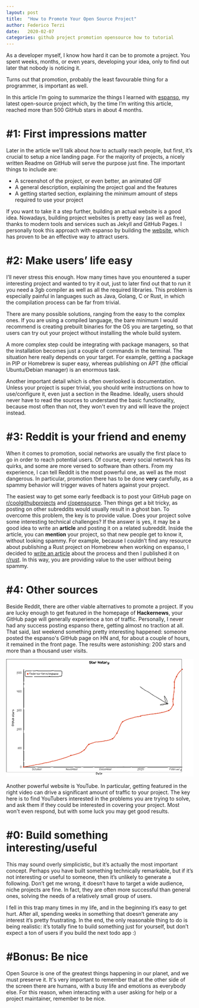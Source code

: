 ```yaml
---
layout: post
title:  "How to Promote Your Open Source Project"
author: Federico Terzi
date:   2020-02-07
categories: github project promotion opensource how to tutorial
---
```

As a developer myself, I know how hard it can be to promote a project. You spent weeks, months, or even years, developing your idea, only to find out later that nobody is noticing it.

Turns out that promotion, probably the least favourable thing for a programmer, is important as well.

In this article I’m going to summarize the things I learned with [espanso](https://github.com/federico-terzi/espanso), my latest open-source project which, by the time I’m writing this article, reached more than 500 GitHub stars in about 4 months. 

# #1: First impressions matter

Later in the article we’ll talk about _how_ to actually reach people, but first, it’s crucial to setup a nice landing page. For the majority of projects, a nicely written Readme on GitHub will serve the purpose just fine. The important things to include are:

*   A screenshot of the project, or even better, an animated GIF
*   A general description, explaining the project goal and the features
*   A getting started section, explaining the _minimum_ amount of steps required to use your project

If you want to take it a step further, building an actual website is a good idea. Nowadays, building project websites is pretty easy (as well as free), thanks to modern tools and services such as Jekyll and GitHub Pages. I personally took this approach with espanso by building the [website](https://espanso.org/), which has proven to be an effective way to attract users.

# #2: Make users’ life easy

I’ll never stress this enough. How many times have you enountered a super interesting project and wanted to try it out, just to later find out that to run it you need a 3gb compiler as well as all the required libraries. This problem is especially painful in languages such as Java, Golang, C or Rust, in which the compilation process can be far from trivial.

There are many possible solutions, ranging from the easy to the complex ones. If you are using a compiled language, the bare minimum I would recommend is creating prebuilt binaries for the OS you are targeting, so that users can try out your project without installing the whole build system.

A more complex step could be integrating with package managers, so that the installation becomes just a couple of commands in the terminal. The situation here really depends on your target. For example, getting a package in PIP or Homebrew is super easy, whereas publishing on APT (the official Ubuntu/Debian manager) is an enormous task.

Another important detail which is often overlooked is documentation. Unless your project is super trivial, you should write instructions on how to use/configure it, even just a section in the Readme. Ideally, users should never have to read the sources to understand the basic functionality, because most often than not, they won't even try and will leave the project instead.

# #3: Reddit is your friend and enemy

When it comes to promotion, social networks are usually the first place to go in order to reach potential users. Of course, every social network has its quirks, and some are more versed to software than others. From my experience, I can tell Reddit is the most powerful one, as well as the most dangerous. In particular, promotion there has to be done **very** carefully, as a spammy behavior will trigger waves of haters against your project.

The easiest way to get some early feedback is to post your GitHub page on [r/coolgithubprojects](https://www.reddit.com/r/coolgithubprojects/) and [r/opensource](https://www.reddit.com/r/opensource). Then things get a bit tricky, as posting on other subreddits would usually result in a ghost ban. To overcome this problem, the key is to provide value. Does your project solve some interesting technical challenges? If the answer is yes, it may be a good idea to write an **article** and posting it on a related subreddit. Inside the article, you can **mention** your project, so that new people get to know it, without looking spammy. For example, because I couldn’t find any resource about publishing a Rust project on Homebrew when working on espanso, I decided to [write an article](https://federicoterzi.com/blog/how-to-publish-your-rust-project-on-homebrew/) about the process and then I published it on [r/rust](https://www.reddit.com/r/Rust). In this way, you are providing value to the user without being spammy.

# #4: Other sources

Beside Reddit, there are other viable alternatives to promote a project. If you are lucky enough to get featured in the homepage of **Hackernews**, your GitHub page will generally experience a ton of traffic. Personally, I never had any success posting espanso there, getting almost no traction at all. That said, last weekend something pretty interesting happened: someone posted the espanso's GitHub page on HN and, for about a couple of hours, it remained in the front page. The results were astonishing: 200 stars and more than a thousand user visits.

![Star history of the project](/assets/images/stargazers.png)

Another powerful website is YouTube. In particular, getting featured in the right video can drive a significant amount of traffic to your project. The key here is to find YouTubers interested in the problems you are trying to solve, and ask them if they could be interested in covering your project. Most won't even respond, but with some luck you may get good results.

# #0: Build something interesting/useful

This may sound overly simplicistic, but it’s actually the most important concept. Perhaps  you have built something technically remarkable, but if it’s not interesting or useful to someone, then it’s unlikely to generate a following. Don’t get me wrong, it doesn’t have to target a wide audience, niche projects are fine. In fact, they are often more successful than general ones, solving the needs of a relatively small group of users. 

I fell in this trap many times in my life, and in the beginning it’s easy to get hurt. After all, spending weeks in something that doesn’t generate any interest it’s pretty frustrating. In the end, the only reasonable thing to do is being realistic: it’s totally fine to build something just for yourself, but don’t expect a ton of users if you build the next todo app :)

# #Bonus: Be nice

Open Source is one of the greatest things happening in our planet, and we must preserve it. It's very important to remember that at the other side of the screen there are humans, with a busy life and emotions as everybody else. For this reason, when interacting with a user asking for help or a project maintainer, remember to be nice.